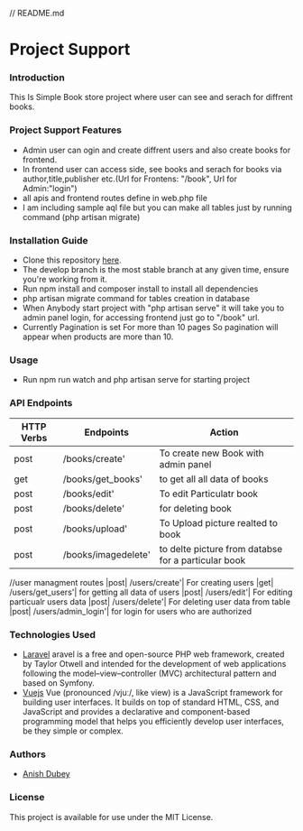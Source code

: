 // README.md
# Project Support
### Introduction
This Is Simple Book store project where user can see and serach for diffrent books.
### Project Support Features
* Admin user can ogin and create diffrent users and also create books for frontend.
* In frontend user can access side, see books and serach for books via author,title,publisher etc.(Url for Frontens: "/book", Url for Admin:"login")
* all apis and frontend routes define in web.php file
* I am including sample aql file but you can make all tables just by running command (php artisan migrate)
### Installation Guide
* Clone this repository [here](https://github.com/anish3196/bookstore).
* The develop branch is the most stable branch at any given time, ensure you're working from it.
* Run npm install and composer install to install all dependencies
* php artisan migrate command for tables creation in database
* When Anybody start project with "php artisan serve" it will take you to admin panel login, for accessing frontend just go to "/book" url.
* Currently Pagination is set For more than 10 pages So pagination will appear when products are more than 10.
### Usage
* Run npm run watch and php artisan serve  for starting project
### API Endpoints
| HTTP Verbs | Endpoints | Action |
| --- | --- | --- |
|post| /books/create'| To create new Book with admin panel
|get| /books/get_books'| to get all all data of books
|post| /books/edit'| To edit Particulatr book
|post| /books/delete'| for deleting book
|post| /books/upload'| To Upload picture realted to book
|post| /books/imagedelete'| to delte picture from databse for a particular book

//user managment routes
|post| /users/create'| For creating users
|get| /users/get_users'| for getting all data of users
|post| /users/edit'| For editing particualr users data
|post| /users/delete'| For deleting user data from table
|post| /users/admin_login'| for login for users who are authorized
### Technologies Used

* [Laravel](https://laravel.com/docs/9.x) aravel is a free and open-source PHP web framework, created by Taylor Otwell and intended for the development of web applications following the model–view–controller (MVC) architectural pattern and based on Symfony.
* [Vuejs](https://vuejs.org/guide/introduction.html) Vue (pronounced /vjuː/, like view) is a JavaScript framework for building user interfaces. It builds on top of standard HTML, CSS, and JavaScript and provides a declarative and component-based programming model that helps you efficiently develop user interfaces, be they simple or complex.
### Authors
* [Anish Dubey](https://github.com/anish3196)
### License
This project is available for use under the MIT License.